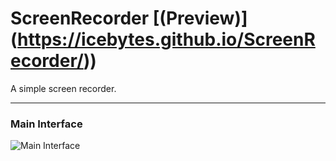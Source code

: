 # ScreenRecorder [(Preview)] (https://icebytes.github.io/ScreenRecorder/))

A simple screen recorder.

---

### Main Interface

![Main Interface](https://github.com/IceBytes/ScreenRecorder/assets/151061059/009893f9-b75e-41b6-8001-accf8449616e)
